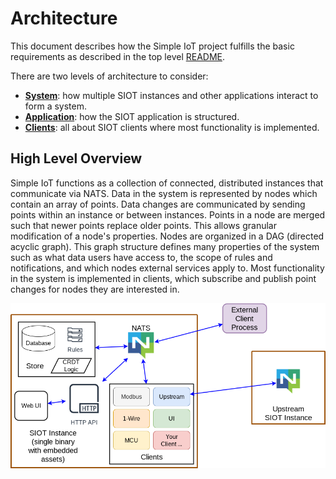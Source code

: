 # Architecture

This document describes how the Simple IoT project fulfills the basic
requirements as described in the top level [README](../../).

There are two levels of architecture to consider:

- **[System](architecture-system.md)**: how multiple SIOT instances and other
  applications interact to form a system.
- **[Application](architecture-app.md)**: how the SIOT application is
  structured.
- **[Clients](client.md)**: all about SIOT clients where most functionality is
  implemented.

## High Level Overview

Simple IoT functions as a collection of connected, distributed instances that
communicate via NATS. Data in the system is represented by nodes which contain
an array of points. Data changes are communicated by sending points within an
instance or between instances. Points in a node are merged such that newer
points replace older points. This allows granular modification of a node's
properties. Nodes are organized in a DAG (directed acyclic graph). This graph
structure defines many properties of the system such as what data users have
access to, the scope of rules and notifications, and which nodes external
services apply to. Most functionality in the system is implemented in clients,
which subscribe and publish point changes for nodes they are interested in.

![application architecture](images/arch-app.png)
